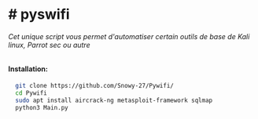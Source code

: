<h1> # pyswifi </h1>
<h6> Cet unique script vous permet d'automatiser certain outils de base de Kali linux, Parrot sec ou autre </h6>

<h4> Installation: </h4>

```bash 
  git clone https://github.com/Snowy-27/Pywifi/
  cd Pywifi
  sudo apt install aircrack-ng metasploit-framework sqlmap
  python3 Main.py
```
